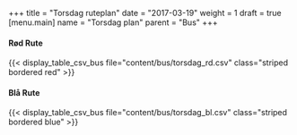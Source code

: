 +++
title = "Torsdag ruteplan"
date = "2017-03-19"
weight = 1
draft = true
[menu.main]
name = "Torsdag plan"
parent = "Bus"
+++

#### Rød Rute

{{< display_table_csv_bus file="content/bus/torsdag_rd.csv" class="striped bordered red" >}}

#### Blå Rute

{{< display_table_csv_bus file="content/bus/torsdag_bl.csv" class="striped bordered blue" >}}